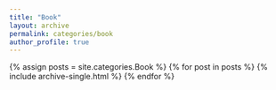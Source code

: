 ```yaml
---
title: "Book"
layout: archive
permalink: categories/book
author_profile: true
---
```


{% assign posts = site.categories.Book %}
{% for post in posts %} {% include archive-single.html %} {% endfor %}
